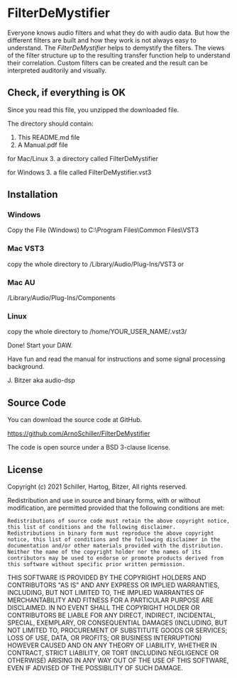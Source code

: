 # FilterDeMystifier
Everyone knows audio filters and what they do with audio data. But how the different filters are built and how they work is not always easy to understand. The *FilterDeMystifier* helps to demystify the filters. The views of the filter structure up to the resulting transfer function help to understand their correlation. Custom filters can be created and the result can be interpreted auditorily and visually. 

## Check, if everything is OK 
Since you read this file, you unzipped the downloaded file.

The directory should contain:
1. This README.md file
2. A Manual.pdf file

for Mac/Linux
3. a directory called FilterDeMystifier

for Windows
3. a file called FilterDeMystifier.vst3

## Installation

### Windows
Copy the File (Windows) to C:\Program Files\Common Files\VST3

### Mac VST3
copy the whole directory to
/Library/Audio/Plug-Ins/VST3
or

### Mac AU
/Library/Audio/Plug-Ins/Components 

### Linux
copy the whole directory to
/home/YOUR_USER_NAME/.vst3/

Done! Start your DAW.

Have fun and read the manual for instructions and some signal processing background.

J. Bitzer aka audio-dsp 

## Source Code
You can download the source code at GitHub. 

https://github.com/ArnoSchiller/FilterDeMystifier

The code is open source under a BSD 3-clause license.

## License
Copyright (c) 2021 Schiller, Hartog, Bitzer, All rights reserved.

Redistribution and use in source and binary forms, with or without modification, are permitted provided that the following conditions are met:

    Redistributions of source code must retain the above copyright notice, this list of conditions and the following disclaimer.
    Redistributions in binary form must reproduce the above copyright notice, this list of conditions and the following disclaimer in the documentation and/or other materials provided with the distribution.
    Neither the name of the copyright holder nor the names of its contributors may be used to endorse or promote products derived from this software without specific prior written permission. 


THIS SOFTWARE IS PROVIDED BY THE COPYRIGHT HOLDERS AND CONTRIBUTORS "AS IS" AND ANY EXPRESS OR IMPLIED WARRANTIES, INCLUDING, BUT NOT LIMITED TO, THE IMPLIED WARRANTIES OF MERCHANTABILITY AND FITNESS FOR A PARTICULAR PURPOSE ARE DISCLAIMED. IN NO EVENT SHALL THE COPYRIGHT HOLDER OR CONTRIBUTORS BE LIABLE FOR ANY DIRECT, INDIRECT, INCIDENTAL, SPECIAL, EXEMPLARY, OR CONSEQUENTIAL DAMAGES (INCLUDING, BUT NOT LIMITED TO, PROCUREMENT OF SUBSTITUTE GOODS OR SERVICES; LOSS OF USE, DATA, OR PROFITS; OR BUSINESS INTERRUPTION) HOWEVER CAUSED AND ON ANY THEORY OF LIABILITY, WHETHER IN CONTRACT, STRICT LIABILITY, OR TORT (INCLUDING NEGLIGENCE OR OTHERWISE) ARISING IN ANY WAY OUT OF THE USE OF THIS SOFTWARE, EVEN IF ADVISED OF THE POSSIBILITY OF SUCH DAMAGE.